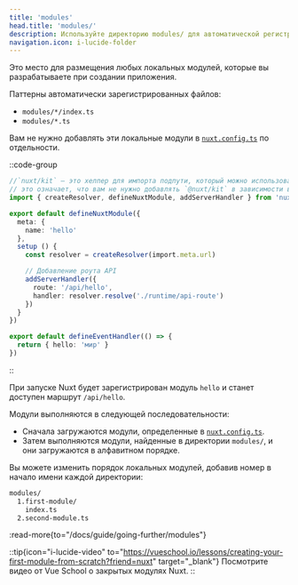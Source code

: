 ```yaml
---
title: 'modules'
head.title: 'modules/'
description: Используйте директорию modules/ для автоматической регистрации локальных модулей в вашем приложении.
navigation.icon: i-lucide-folder
---
```


Это место для размещения любых локальных модулей, которые вы разрабатываете при создании приложения.

Паттерны автоматически зарегистрированных файлов:
- `modules/*/index.ts`
- `modules/*.ts`

Вам не нужно добавлять эти локальные модули в [`nuxt.config.ts`](/docs/guide/directory-structure/nuxt-config) по отдельности.

::code-group

```ts twoslash [modules/hello/index.ts]
//`nuxt/kit` — это хелпер для импорта подпути, который можно использовать при определении локальных модулей
// это означает, что вам не нужно добавлять `@nuxt/kit` в зависимости вашего проекта
import { createResolver, defineNuxtModule, addServerHandler } from 'nuxt/kit'

export default defineNuxtModule({
  meta: {
    name: 'hello'
  },
  setup () {
    const resolver = createResolver(import.meta.url)

    // Добавление роута API
    addServerHandler({
      route: '/api/hello',
      handler: resolver.resolve('./runtime/api-route')
    })
  }
})
```

```ts twoslash [modules/hello/runtime/api-route.ts]
export default defineEventHandler(() => {
  return { hello: 'мир' }
})
```

::

При запуске Nuxt будет зарегистрирован модуль `hello` и станет доступен маршрут `/api/hello`.

Модули выполняются в следующей последовательности:
- Сначала загружаются модули, определенные в [`nuxt.config.ts`](/docs/api/nuxt-config#modules-1).
- Затем выполняются модули, найденные в директории `modules/`, и они загружаются в алфавитном порядке.

Вы можете изменить порядок локальных модулей, добавив номер в начало имени каждой директории:

```bash [Структура директории]
modules/
  1.first-module/
    index.ts
  2.second-module.ts
```

:read-more{to="/docs/guide/going-further/modules"}

::tip{icon="i-lucide-video" to="https://vueschool.io/lessons/creating-your-first-module-from-scratch?friend=nuxt" target="_blank"}
Посмотрите видео от Vue School о закрытых модулях Nuxt.
::
